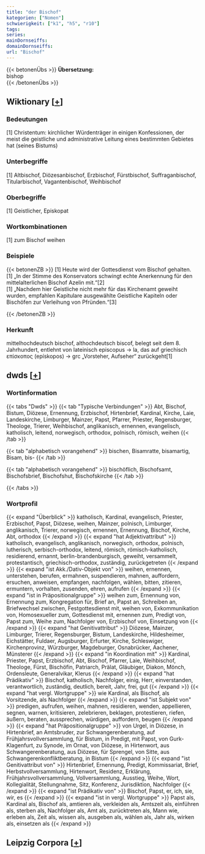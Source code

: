 ```yaml
---
title: "der Bischof"
kategorien: ["Nomen"]
schwierigkeit: ["k1", "h5", "r10"]
tags:
series:
mainDornseiffs:
domainDornseiffs:
url: "Bischof"
---
```


{{< betonenÜbs >}}
**Übersetzung:**  
bishop  
{{< /betonenÜbs >}}

## Wiktionary [[+](https://de.wiktionary.org/wiki/Bischof)]

### Bedeutungen
[1] Christentum: kirchlicher Würdenträger in einigen Konfessionen, der meist die geistliche und administrative Leitung eines bestimmten Gebietes hat (seines Bistums)  

### Unterbegriffe
[1] Altbischof, Diözesanbischof, Erzbischof, Fürstbischof, Suffraganbischof, Titularbischof, Vagantenbischof, Weihbischof  

### Oberbegriffe
[1] Geistlicher, Episkopat  

### Wortkombinationen
[1] zum Bischof weihen  

### Beispiele
{{< betonenZB >}}
[1] Heute wird der Gottesdienst vom Bischof gehalten.  
[1] „In der Stimme des Konservators schwingt echte Anerkennung für den mittelalterlichen Bischof Azelin mit.“[2]  
[1] „Nachdem hier Geistliche nicht mehr für das Kirchenamt geweiht wurden, empfahlen Kapitulare ausgewählte Geistliche Kapiteln oder Bischöfen zur Verleihung von Pfründen.“[3]  

{{< /betonenZB >}}
### Herkunft
mittelhochdeutsch bischof, althochdeutsch biscof, belegt seit dem 8. Jahrhundert, entlehnt von lateinisch episcopus → la, das auf griechisch επίσκοπος (epískopos) → grc „Vorsteher, Aufseher“ zurückgeht[1]  



## dwds [[+](https://www.dwds.de/wb/Bischof)]

### Wortinformation
{{< tabs "Dwds" >}}
{{< tab "Typische Verbindungen" >}}
Abt, Bischof, Bistum, Diözese, Ernennung, Erzbischof, Hirtenbrief, Kardinal, Kirche, Laie, Landeskirche, Limburger, Mainzer, Papst, Pfarrer, Priester, Regensburger, Theologe, Trierer, Weihbischof, anglikanisch, ernennen, evangelisch, katholisch, leitend, norwegisch, orthodox, polnisch, römisch, weihen
{{< /tab >}}

{{< tab "alphabetisch vorangehend" >}}
bischen, Bisamratte, bisamartig, Bisam, bis-
{{< /tab >}}

{{< tab "alphabetisch vorangehend" >}}
bischöflich, Bischofsamt, Bischofsbrief, Bischofshut, Bischofskirche
{{< /tab >}}

{{< /tabs >}}

### Wortprofil
{{< expand "Überblick" >}} katholisch, Kardinal, evangelisch, Priester, Erzbischof, Papst, Diözese, weihen, Mainzer, polnisch, Limburger, anglikanisch, Trierer, norwegisch, ernennen, Ernennung, Bischof, Kirche, Abt, orthodox {{< /expand >}}
{{< expand "hat Adjektivattribut" >}} katholisch, evangelisch, anglikanisch, norwegisch, orthodox, polnisch, lutherisch, serbisch-orthodox, leitend, römisch, römisch-katholisch, residierend, ernannt, berlin-brandenburgisch, geweiht, versammelt, protestantisch, griechisch-orthodox, zuständig, zurückgetreten {{< /expand >}}
{{< expand "ist Akk./Dativ-Objekt von" >}} weihen, ernennen, unterstehen, berufen, ermahnen, suspendieren, mahnen, auffordern, ersuchen, anweisen, empfangen, nachfolgen, wählen, bitten, zitieren, ermuntern, vorhalten, zusenden, ehren, aufrufen {{< /expand >}}
{{< expand "ist in Präpositionalgruppe" >}} weihen zum, Ernennung von, Ernennung zum, Kongregation für, Brief an, Papst an, Schreiben an, Briefwechsel zwischen, Festgottesdienst mit, weihen von, Exkommunikation von, Homosexueller zum, Gottesdienst mit, ernennen zum, Predigt von, Papst zum, Weihe zum, Nachfolger von, Erzbischof von, Einsetzung von {{< /expand >}}
{{< expand "hat Genitivattribut" >}} Diözese, Mainzer, Limburger, Trierer, Regensburger, Bistum, Landeskirche, Hildesheimer, Eichstätter, Fuldaer, Augsburger, Erfurter, Kirche, Schleswiger, Kirchenprovinz, Würzburger, Magdeburger, Osnabrücker, Aachener, Münsterer {{< /expand >}}
{{< expand "in Koordination mit" >}} Kardinal, Priester, Papst, Erzbischof, Abt, Bischof, Pfarrer, Laie, Weihbischof, Theologe, Fürst, Bischöfin, Patriarch, Prälat, Gläubiger, Diakon, Mönch, Ordensleute, Generalvikar, Klerus {{< /expand >}}
{{< expand "hat Prädikativ" >}} Bischof, katholisch, Nachfolger, einig, Herr, einverstanden, verantwortlich, zuständig, deutlich, bereit, Jahr, frei, gut {{< /expand >}}
{{< expand "hat vergl. Wortgruppe" >}} wie Kardinal, als Bischof, als Vorsitzende, als Nachfolger {{< /expand >}}
{{< expand "ist Subjekt von" >}} predigen, aufrufen, weihen, mahnen, residieren, wenden, appellieren, segnen, warnen, kritisieren, zelebrieren, beklagen, protestieren, riefen, äußern, beraten, aussprechen, würdigen, auffordern, beugen {{< /expand >}}
{{< expand "hat Präpositionalgruppe" >}} von Urgel, in Diözese, in Hirtenbrief, an Amtsbruder, zur Schwangerenberatung, auf Frühjahrsvollversammlung, für Bistum, in Predigt, mit Papst, von Gurk-Klagenfurt, zu Synode, im Ornat, von Diözese, in Hirtenwort, aus Schwangerenberatung, aus Diözese, für Sprengel, von Sitte, aus Schwangerenkonfliktberatung, in Bistum {{< /expand >}}
{{< expand "ist Genitivattribut von" >}} Hirtenbrief, Ernennung, Predigt, Kommissariat, Brief, Herbstvollversammlung, Hirtenwort, Residenz, Erklärung, Frühjahrsvollversammlung, Vollversammlung, Ausstieg, Weihe, Wort, Kollegialität, Stellungnahme, Sitz, Konferenz, Jurisdiktion, Nachfolger {{< /expand >}}
{{< expand "ist Prädikativ von" >}} Bischof, Papst, er, ich, sie, wir, es {{< /expand >}}
{{< expand "ist in vergl. Wortgruppe" >}} Papst als, Kardinal als, Bischof als, amtieren als, verkleiden als, Amtszeit als, einführen als, sterben als, Nachfolger als, Amt als, zurücktreten als, Mann wie, erleben als, Zeit als, wissen als, ausgeben als, wählen als, Jahr als, wirken als, einsetzen als {{< /expand >}}

## Leipzig Corpora [[+](https://corpora.uni-leipzig.de/en/res?word=Bischof&corpusId=deu_newscrawl-public_2018)]


